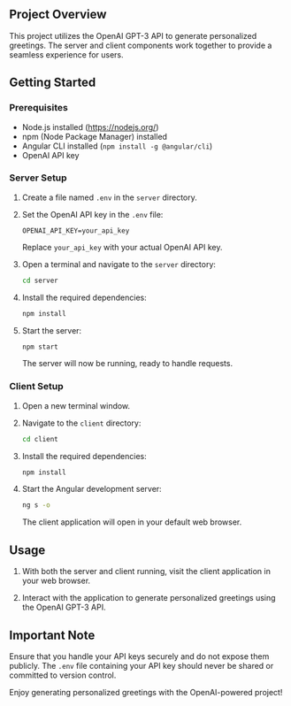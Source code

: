 ## Project Overview

This project utilizes the OpenAI GPT-3 API to generate personalized greetings. The server and client components work together to provide a seamless experience for users.

## Getting Started

### Prerequisites

- Node.js installed (https://nodejs.org/)
- npm (Node Package Manager) installed
- Angular CLI installed (`npm install -g @angular/cli`)
- OpenAI API key

### Server Setup

1. Create a file named `.env` in the `server` directory.

2. Set the OpenAI API key in the `.env` file:

   ```
   OPENAI_API_KEY=your_api_key
   ```

   Replace `your_api_key` with your actual OpenAI API key.

3. Open a terminal and navigate to the `server` directory:

   ```bash
   cd server
   ```

4. Install the required dependencies:

   ```bash
   npm install
   ```

5. Start the server:

   ```bash
   npm start
   ```

   The server will now be running, ready to handle requests.

### Client Setup

1. Open a new terminal window.

2. Navigate to the `client` directory:

   ```bash
   cd client
   ```

3. Install the required dependencies:

   ```bash
   npm install
   ```

4. Start the Angular development server:

   ```bash
   ng s -o
   ```

   The client application will open in your default web browser.

## Usage

1. With both the server and client running, visit the client application in your web browser.

2. Interact with the application to generate personalized greetings using the OpenAI GPT-3 API.

## Important Note

Ensure that you handle your API keys securely and do not expose them publicly. The `.env` file containing your API key should never be shared or committed to version control.

Enjoy generating personalized greetings with the OpenAI-powered project!